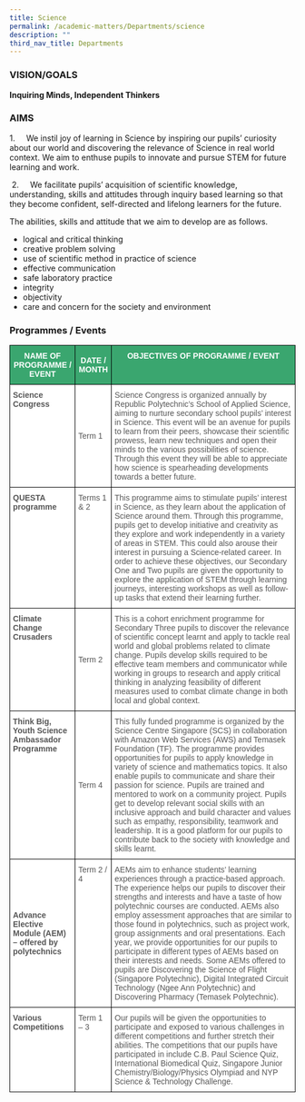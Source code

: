 ```yaml
---
title: Science
permalink: /academic-matters/Departments/science
description: ""
third_nav_title: Departments
---
```

### VISION/GOALS

**Inquiring Minds, Independent Thinkers**

### AIMS 

1.     We instil joy of learning in Science by inspiring our pupils’ curiosity about our world and discovering the relevance of Science in real world context. We aim to enthuse pupils to innovate and pursue STEM for future learning and work. 

  

 2.     We facilitate pupils’ acquisition of scientific knowledge, understanding, skills and attitudes through inquiry based learning so that they become confident, self-directed and lifelong learners for the future. 

The abilities, skills and attitude that we aim to develop are as follows. 

*   logical and critical thinking 
*   creative problem solving
*   use of scientific method in practice of science 
*   effective communication 
*   safe laboratory practice
*   integrity
*   objectivity
*   care and concern for the society and environment

### Programmes / Events

<style type="text/css">
.tg  {border-collapse:collapse;border-spacing:0;}
.tg td{border-color:black;border-style:solid;border-width:1px;font-family:Arial, sans-serif;font-size:14px;
  overflow:hidden;padding:10px 5px;word-break:normal;}
.tg th{border-color:black;border-style:solid;border-width:1px;font-family:Arial, sans-serif;font-size:14px;
  font-weight:normal;overflow:hidden;padding:10px 5px;word-break:normal;}
.tg .tg-k0s0{background-color:#3AA66F;color:#FFF;font-weight:bold;text-align:center;vertical-align:middle}
.tg .tg-qrq8{background-color:#FFF;color:#565656;font-weight:bold;text-align:left;vertical-align:top}
.tg .tg-0y1c{background-color:#3AA66F;color:#FFF;font-weight:bold;text-align:center;vertical-align:top}
.tg .tg-mwz3{background-color:#FFF;color:#565656;text-align:left;vertical-align:middle}
.tg .tg-njgx{background-color:#FFF;color:#565656;text-align:left;vertical-align:top}
.tg .tg-7bcw{background-color:#FFF;color:#565656;font-weight:bold;text-align:left;vertical-align:middle}
</style>
<table class="tg">
<thead>
  <tr>
    <th class="tg-k0s0"><span style="color:#FFF;background-color:#3AA66F">NAME OF PROGRAMME / EVENT</span></th>
    <th class="tg-k0s0"><span style="color:#FFF;background-color:#3AA66F">DATE / MONTH</span></th>
    <th class="tg-0y1c">OBJECTIVES OF PROGRAMME / EVENT</th>
  </tr>
</thead>
<tbody>
  <tr>
    <td class="tg-qrq8"><span style="color:#565656">Science Congress</span><br></td>
    <td class="tg-mwz3"><span style="color:#565656"> Term 1</span></td>
    <td class="tg-mwz3"><span style="color:#565656">Science Congress is organized annually by Republic Polytechnic’s School of Applied Science, aiming to nurture secondary school pupils’ interest in Science. This event will be an avenue for pupils to learn from their peers, showcase their scientific prowess, learn new techniques and open their minds to the various possibilities of science. Through this event they will be able to appreciate how science is spearheading developments towards a better future. </span></td>
  </tr>
  <tr>
    <td class="tg-qrq8"><span style="color:#565656">QUESTA programme</span><br></td>
    <td class="tg-njgx"><span style="color:#565656">Terms 1 &amp; 2 </span></td>
    <td class="tg-mwz3"><span style="color:#565656">This programme aims to stimulate pupils’ interest in Science, as they learn about the application of Science around them. Through this programme, pupils get to develop initiative and creativity as they explore and work independently in a variety of areas in STEM. This could also arouse their interest in pursuing a Science-related career. In order to achieve these objectives, our Secondary One and Two pupils are given the opportunity to explore the application of STEM through learning journeys, interesting workshops as well as follow-up tasks that extend their learning further.</span><br></td>
  </tr>
  <tr>
    <td class="tg-qrq8"><span style="color:#565656">Climate Change Crusaders </span></td>
    <td class="tg-mwz3"><span style="color:#565656">Term 2 </span></td>
    <td class="tg-mwz3"><span style="color:#565656">This is a cohort enrichment programme for Secondary Three pupils to discover the relevance of scientific concept learnt and apply to tackle real world and global problems related to climate change. Pupils develop skills required to be effective team members and communicator while working in groups to research and apply critical thinking in analyzing feasibility of different measures used to combat climate change in both local and global context</span><span style="background-color:initial">.</span><span style="color:#565656"> </span></td>
  </tr>
  <tr>
    <td class="tg-qrq8"><span style="color:#565656">Think Big, Youth Science Ambassador Programme</span><br></td>
    <td class="tg-mwz3"><span style="color:#565656">Term 4</span><br></td>
    <td class="tg-njgx"><span style="background-color:initial">This fully funded programme is organized by the Science Centre Singapore (SCS) in collaboration with Amazon Web Services (AWS) and Temasek Foundation (TF). The programme provides opportunities for pupils to apply knowledge in variety of science and mathematics topics. It also enable pupils to communicate and share their passion for science. Pupils are trained and mentored to work on a community project. Pupils get to develop relevant social skills with an inclusive approach and build character and values such as empathy, responsibility, teamwork and leadership. It is a good platform for our pupils to contribute back to the society with knowledge and skills learnt.</span> </td>
  </tr>
  <tr>
    <td class="tg-7bcw"><span style="color:#565656">Advance Elective Module (AEM) – offered by polytechnics</span><br></td>
    <td class="tg-njgx"><span style="color:#565656">Term 2 / 4</span><br></td>
    <td class="tg-mwz3"><span style="color:#565656">AEMs aim to enhance students’ learning experiences through a practice-based approach. The experience helps our pupils to discover their strengths and interests and have a taste of how polytechnic courses are conducted. AEMs also employ assessment approaches that are similar to those found in polytechnics, such as project work, group assignments and oral presentations. Each year, we provide opportunities for our pupils to participate in different types of AEMs based on their interests and needs. Some AEMs offered to pupils are Discovering the Science of Flight (Singapore Polytechnic), Digital Integrated Circuit Technology (Ngee Ann Polytechnic) and Discovering Pharmacy (Temasek Polytechnic).</span><br></td>
  </tr>
  <tr>
    <td class="tg-qrq8"><span style="color:#565656">Various Competitions </span></td>
    <td class="tg-njgx"><span style="color:#565656">Term 1 – 3 </span></td>
    <td class="tg-mwz3"><span style="color:#565656">Our pupils will be given the opportunities to participate and exposed to various challenges in different competitions and further stretch their abilities. The competitions that our pupils have participated in include C.B. Paul Science Quiz, International Biomedical Quiz, Singapore Junior Chemistry/Biology/Physics Olympiad and NYP Science &amp; Technology Challenge. </span></td>
  </tr>
</tbody>
</table>